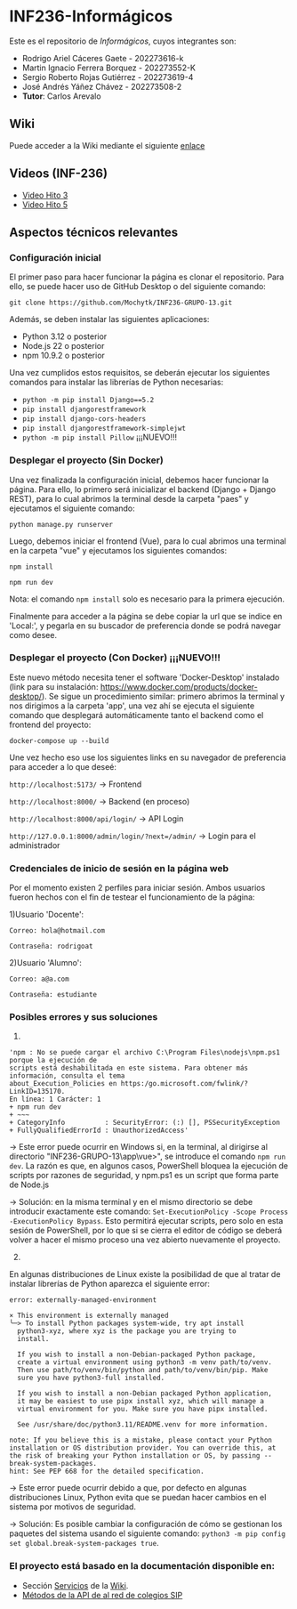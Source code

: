 # INF236-Informágicos

Este es el repositorio de *Informágicos*, cuyos integrantes son:
* Rodrigo Ariel Cáceres Gaete - 202273616-k
* Martin Ignacio Ferrera Borquez - 202273552-K
* Sergio Roberto Rojas Gutiérrez - 202273619-4
* José Andrés Yáñez Chávez - 202273508-2
* **Tutor**: Carlos Arevalo

## Wiki
Puede acceder a la Wiki mediante el siguiente [enlace](https://github.com/Mochytk/INF225-Informagicos/wiki)

## Videos (INF-236)
* [Video Hito 3](https://youtu.be/u5LrkK-0U38)
* [Video Hito 5](https://youtu.be/ra4RlnNAZF0)

## Aspectos técnicos relevantes
### Configuración inicial
El primer paso para hacer funcionar la página es clonar el repositorio. Para ello, se puede hacer uso de GitHub Desktop o del siguiente comando:

`git clone https://github.com/Mochytk/INF236-GRUPO-13.git`

Además, se deben instalar las siguientes aplicaciones:
- Python 3.12 o posterior
- Node.js 22 o posterior
- npm 10.9.2 o posterior

Una vez cumplidos estos requisitos, se deberán ejecutar los siguientes comandos para instalar las librerías de Python necesarias:

- `python -m pip install Django==5.2`
- `pip install djangorestframework`
- `pip install django-cors-headers`
- `pip install djangorestframework-simplejwt`
- `python -m pip install Pillow` ¡¡¡NUEVO!!!  

### Desplegar el proyecto (Sin Docker)
Una vez finalizada la configuración inicial, debemos hacer funcionar la página. Para ello, lo primero será inicializar el backend (Django + Django REST), para lo cual abrimos la terminal desde la carpeta "paes" y ejecutamos el siguiente comando:

`python manage.py runserver`

Luego, debemos iniciar el frontend (Vue), para lo cual abrimos una terminal en la carpeta "vue" y ejecutamos los siguientes comandos:

`npm install`

`npm run dev`

Nota: el comando `npm install` solo es necesario para la primera ejecución.

Finalmente para acceder a la página se debe copiar la url que se indice en 'Local:', y pegarla en su buscador de preferencia donde se podrá navegar como desee.

### Desplegar el proyecto (Con Docker) ¡¡¡NUEVO!!!
Este nuevo método necesita tener el software 'Docker-Desktop' instalado (link para su instalación: https://www.docker.com/products/docker-desktop/). Se sigue un procedimiento similar: primero abrimos la terminal y nos dirigimos a la carpeta 'app', una vez ahí se ejecuta el siguiente comando que desplegará automáticamente tanto el backend como el frontend del proyecto:

`docker-compose up --build`

Une vez hecho eso use los siguientes links en su navegador de preferencia para acceder a lo que deseé:

`http://localhost:5173/` -> Frontend

`http://localhost:8000/` -> Backend (en proceso)

`http://localhost:8000/api/login/` -> API Login

`http://127.0.0.1:8000/admin/login/?next=/admin/` -> Login para el administrador


### Credenciales de inicio de sesión en la página web
Por el momento existen 2 perfiles para iniciar sesión. Ambos usuarios fueron hechos con el fin de testear el funcionamiento de la página:

  1)Usuario 'Docente':
  
    Correo: hola@hotmail.com
    
    Contraseña: rodrigoat
    
  2)Usuario 'Alumno':
  
    Correo: a@a.com 
    
    Contraseña: estudiante

### Posibles errores y sus soluciones
  1)
  ~~~
'npm : No se puede cargar el archivo C:\Program Files\nodejs\npm.ps1 porque la ejecución de 
scripts está deshabilitada en este sistema. Para obtener más información, consulta el tema 
about_Execution_Policies en https:/go.microsoft.com/fwlink/?LinkID=135170.
En línea: 1 Carácter: 1
+ npm run dev
+ ~~~
+ CategoryInfo          : SecurityError: (:) [], PSSecurityException
+ FullyQualifiedErrorId : UnauthorizedAccess'
~~~

  -> Este error puede ocurrir en Windows si, en la terminal, al dirigirse al directorio "INF236-GRUPO-13\app\vue>", se introduce el comando `npm run dev`. La razón es que, en algunos casos, PowerShell bloquea la ejecución de scripts por razones de seguridad, y npm.ps1 es un script que forma parte de Node.js
  
  -> Solución: en la misma terminal y en el mismo directorio se debe introducir exactamente este comando: `Set-ExecutionPolicy -Scope Process -ExecutionPolicy Bypass`. Esto permitirá ejecutar scripts, pero solo en esta sesión de PowerShell, por lo que si se cierra el editor de código se deberá volver a hacer el mismo proceso una vez abierto nuevamente el proyecto.
  
  2)
  En algunas distribuciones de Linux existe la posibilidad de que al tratar de instalar librerías de Python aparezca el siguiente error:
  ~~~
  error: externally-managed-environment

× This environment is externally managed
╰─> To install Python packages system-wide, try apt install
    python3-xyz, where xyz is the package you are trying to
    install.

    If you wish to install a non-Debian-packaged Python package,
    create a virtual environment using python3 -m venv path/to/venv.
    Then use path/to/venv/bin/python and path/to/venv/bin/pip. Make
    sure you have python3-full installed.

    If you wish to install a non-Debian packaged Python application,
    it may be easiest to use pipx install xyz, which will manage a
    virtual environment for you. Make sure you have pipx installed.

    See /usr/share/doc/python3.11/README.venv for more information.

note: If you believe this is a mistake, please contact your Python installation or OS distribution provider. You can override this, at the risk of breaking your Python installation or OS, by passing --break-system-packages.
hint: See PEP 668 for the detailed specification.
  ~~~
  -> Este error puede ocurrir debido a que, por defecto en algunas distribuciones Linux, Python evita que se puedan hacer cambios en el sistema por motivos de seguridad.
  
  -> Solución: Es posible cambiar la configuración de cómo se gestionan los paquetes del sistema usando el siguiente comando: `python3 -m pip config set global.break-system-packages true`.

### El proyecto está basado en la documentación disponible en:
- Sección [Servicios](https://github.com/Mochytk/INF236-GRUPO-13/wiki/Servicios) de la [Wiki](https://github.com/Mochytk/INF236-GRUPO-13/wiki).
- [Métodos de la API de al red de colegios SIP](https://docs.google.com/spreadsheets/d/1EpDN1tzUwHGL3f3PVp9PCgyoJPDbeeiUk6s3VOLamCY/edit?gid=744756109#gid=744756109)
